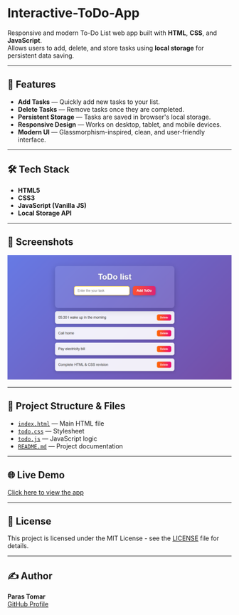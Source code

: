 # Interactive-ToDo-App

Responsive and modern To-Do List web app built with **HTML**, **CSS**, and **JavaScript**.  
Allows users to add, delete, and store tasks using **local storage** for persistent data saving.

---

## 🚀 Features
- **Add Tasks** — Quickly add new tasks to your list.
- **Delete Tasks** — Remove tasks once they are completed.
- **Persistent Storage** — Tasks are saved in browser's local storage.
- **Responsive Design** — Works on desktop, tablet, and mobile devices.
- **Modern UI** — Glassmorphism-inspired, clean, and user-friendly interface.

---

## 🛠 Tech Stack
- **HTML5**
- **CSS3**
- **JavaScript (Vanilla JS)**
- **Local Storage API**

---

## 📸 Screenshots
![ToDo App Screenshot](https://github.com/Paras9771/Interactive-ToDo-app/blob/main/Screenshot.png?raw=true)

---

## 📂 Project Structure & Files
- [`index.html`](https://github.com/Paras9771/Interactive-ToDo-app/blob/main/index.html) — Main HTML file  
- [`todo.css`](https://github.com/Paras9771/Interactive-ToDo-app/blob/main/todo.css) — Stylesheet  
- [`todo.js`](https://github.com/Paras9771/Interactive-ToDo-app/blob/main/todo.js) — JavaScript logic  
- [`README.md`](https://github.com/Paras9771/Interactive-ToDo-app/blob/main/README.md) — Project documentation  

---

## 🌐 Live Demo
[Click here to view the app](https://paras9771.github.io/Interactive-ToDo-app/)

---

## 📜 License
This project is licensed under the MIT License - see the [LICENSE](LICENSE) file for details.

---

## ✍️ Author
**Paras Tomar**  
[GitHub Profile](https://github.com/Paras9771)
